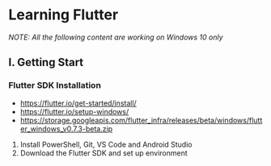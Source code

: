 
Learning Flutter
====

<em>NOTE: All the following content are working on Windows 10 only</em>

I. Getting Start
---

### Flutter SDK Installation

- https://flutter.io/get-started/install/
- https://flutter.io/setup-windows/
- https://storage.googleapis.com/flutter_infra/releases/beta/windows/flutter_windows_v0.7.3-beta.zip

1. Install PowerShell, Git, VS Code and Android Studio
2. Download the Flutter SDK and set up environment 


<!--stackedit_data:
eyJoaXN0b3J5IjpbMTU0NDMyMTc4OCwtMTU2MjgyNDQwNF19
-->